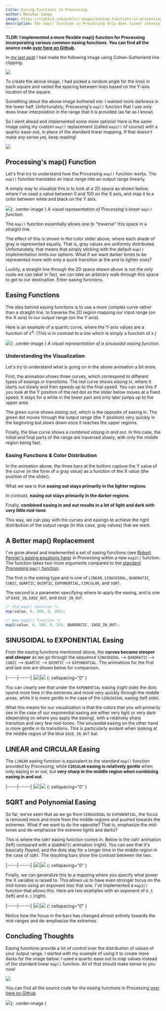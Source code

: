 ```yaml
---
title: Easing Functions in Processing
author: Manohar Vanga
image: https://sighack.com/public/images/easing-functions-in-processing/555-lowres.png
description: The map() function in Processing only does linear interpolation. In this post, we'll learn a few more options!
---
```


**TLDR: I implemented a more flexible map() function for Processing incorporating
various common easing functions. You can find all the source code [over
here on Github](https://github.com/sighack/easing-functions).**

In [my last post](cohen-sutherland-line-clipping-algorithm) I had made the
following image using Cohen-Sutherland line clipping.

![](/public/images/easing-functions-in-processing/444-lowres.png)

To create the above image, I had picked a random angle for the lines in each
square and varied the spacing between lines based on the Y-axis location of
the square.

Something about the above image bothered me: I wanted more darkness in the
lower half. Unfortunately, Processing's `map()` function that I use only does
linear interpolation in the range that it is provided (as far as I know).

So I went ahead and implemented some more options! Here is the same image using
my custom `map()` replacement (called `map2()` of course) with a quartic
ease-out, in place of the standard linear mapping. If that doesn't make any
sense yet, keep reading!

![](/public/images/easing-functions-in-processing/555-lowres.png)

## Processing's map() Function

Let's first try to understand how the Processing `map()` function works. The
`map()` function translates an input range into an output range linearly.

A simply way to visualize this is to look at a 2D space as shown
below, where I've used a value between 0 and 100 on the X axis, and map it
to a color between white and black on the Y axis.

![](/public/images/easing-functions-in-processing/linear.gif){: .center-image }
*A visual representation of Processing's linear `map()` function.*

The `map()` function essentially allows one to "traverse" this space in a
straight line.

The effect of this is shown in the color slider above, where each shade of
gray is represented equally. That is, gray values are uniformly distributed.
Unfortunately, that means that simply sticking with the default `map()`
implementation limits our options. What if we want darker tones
to be represented more with only a quick transition at the end to lighter ones?

Luckily, a straight line through the 2D space shown above is not the only
route we can take! In fact, we can take an arbitrary walk through this space
to get to our destination. Enter easing functions.

## Easing Functions

The idea behind easing functions is to use a more complex curve rather than a
straight line, to traverse the 2D region mapping our input range (on the X
axis) to our output range (on the Y axis).

Here is an example of a quartic curve, where the Y-axis values are a function
of $x^4$. (This is in contrast to a line which is simply a function of $x$.)

![](/public/images/easing-functions-in-processing/quartic.gif){: .center-image }
*A visual representation of a sinusoidal easing function.*

### Understanding the Visualization

Let's try to understand what is going on in the above animation a bit more.

First, the animation shows three curves, which correspond to different types
of _easings_ or transitions. The red curve shows _easing in_, where it starts
out slowly and then speeds up to the final speed. You can see this if you
look at the Y position of the red dot as the slider below moves at a fixed
speed. It stays for a while in the lower part and only later jumps up to the
upper area.

The green curve shows _easing out_, which is the opposite of easing in. The
green dot moves through the output range (the Y position) very quickly in
the beginning but slows down once it reaches the upper regions.

Finally, the blue curve shows a _combined easing in and out_. In this case,
the initial and final parts of the range are traversed slowly, with only
the middle region being fast.

### Easing Functions & Color Distribution

In the animation above, the three bars at the bottom capture the Y value of
the curve (in the form of a gray value) as a function of the X value (the
position of the slider).

What we see is that **easing out stays primarily in the lighter regions**.

In contrast, **easing out stays primarily in the darker regions**.

Finally, **combined easing in and out results in a lot of light and dark with very
little mid-tone**.

This way, we can play with the curves and easings to achieve the right
distribution of the output range (in this case, gray values) that we want.

## A Better map() Replacement

I've gone ahead and implemented a set of easing functions (see [Robert Penner's easing equations here](http://www.gizma.com/easing/))
in Processing within a new `map2()` function. The function takes two
more arguments compared to the [standard Processing `map()` function](https://processing.org/reference/map_.html).

The first is the easing type and is one of `LINEAR`, `SINUSOIDAL`, `QUADRATIC`, `CUBIC`, `QUARTIC`,
`QUINTIC`, `EXPONENTIAL`, `CIRCULAR`, and `SQRT`.

The second is a parameter specifying where to apply the easing, and is one of
`EASE_IN`, `EASE_OUT`, and `EASE_IN_OUT`.

```java
/* Old map() function */
map(value, 0, 100, 0, 255);

/* New map2() function */
map2(value, 0, 100, 0, 255, QUADRATIC, EASE_IN_OUT);
```

## SINUSOIDAL to EXPONENTIAL Easing

From the easing functions mentioned above, the **curves become steeper and steeper**
as we go through the sequence `SINUSOIDAL` --> `QUADRATIC` --> `CUBIC` --> `QUARTIC` -->
`QUINTIC` --> `EXPONENTIAL`. The animations for the first and last one are
shown below for comparison.

|-----|------|
|![](/public/images/easing-functions-in-processing/sinusoidal.gif)|![](/public/images/easing-functions-in-processing/exponential.gif)
{: cellspacing="0" }

You can clearly see that under the `EXPONENTIAL`
easing (right side) the dots spend more time in the extremes and move very quickly through
the middle areas, while it is more gentle in the case of the `SINUSOIDAL` easing (left side).

What this means for our visualization is that the colors that you will primarily
see in the case of our exponential easing are either very light or very dark
(depending on where you apply the easing), with a relatively sharp transition
and very few mid-tones.
The sinusoidal easing on the other hand is more gentle in its transitions.
This is particularly evident when looking at the middle
region of the blue `EASE_IN_OUT` bar.

## LINEAR and CIRCULAR Easing

The `LINEAR` easing function is equivalent to the standard `map()` function
provided by Processing, while **`CIRCULAR` easing is relatively gentle** when
only easing in or out, but **very sharp in the middle region when combining
easing in and out**.

|-----|------|
|![](/public/images/easing-functions-in-processing/linear.gif)|![](/public/images/easing-functions-in-processing/circular.gif)
{: cellspacing="0" }

## SQRT and Polynomial Easing

So far, we've seen that as we go from `SINUSOIDAL` to `EXPONENTIAL`, the focus
is removed more and more from the middle regions and pushed towards the extremes.
What if we want to do the opposite? That is, emphasize the mid-tones and de-emphasize
the extreme lights and darks?

This is where the `SQRT` easing function comes in. Below is the `SQRT` animation
(left) compared with a `QUADRATIC` animation (right). You can see that it's
basically flipped, and the dots stay for a longer time in the middle region
in the case of `SQRT`. The resulting bars show the contrast between the two.

|-----|------|
|![](/public/images/easing-functions-in-processing/sqrt.gif)|![](/public/images/easing-functions-in-processing/quadratic.gif)
{: cellspacing="0" }

Finally, we can generalize this to a mapping where you specify what power the
X variable is raised to. This allows us to have even stronger focus on the
mid-tones using an exponent less that one. I've implemented a `map3()` function
that allows this. Here are two examples with an exponent of `0.3` (left) and `0.1` (right).

|-----|------|
|![](/public/images/easing-functions-in-processing/poly-0.3.gif)|![](/public/images/easing-functions-in-processing/poly-0.1.gif)
{: cellspacing="0" }

Notice how the focus in the bars has changed almost entirely towards the mid-ranges
and de-emphasize the extremes.

## Concluding Thoughts

Easing functions provide a lot of control over the distribution of values of
your output range. I started with my example of using it to create more darks
for the image below: I used a quartic ease out to map values instead of the
standard linear `map()` function. All of that should make sense to you now!

![](/public/images/easing-functions-in-processing/555-lowres.png)

You can find all the source code for the easing functions in Processing [over
here on Github](https://github.com/sighack/easing-functions)

![](/public/images/end.gif){: .center-image }
